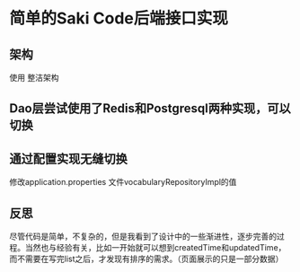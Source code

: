 # 简单的Saki Code后端接口实现

## 架构
使用 整洁架构

## Dao层尝试使用了Redis和Postgresql两种实现，可以切换

## 通过配置实现无缝切换
修改application.properties 文件vocabularyRepositoryImpl的值


## 反思
尽管代码是简单，不复杂的，但是我看到了设计中的一些渐进性，逐步完善的过程。当然也与经验有关，比如一开始就可以想到createdTime和updatedTime，
而不需要在写完list之后，才发现有排序的需求。（页面展示的只是一部分数据）